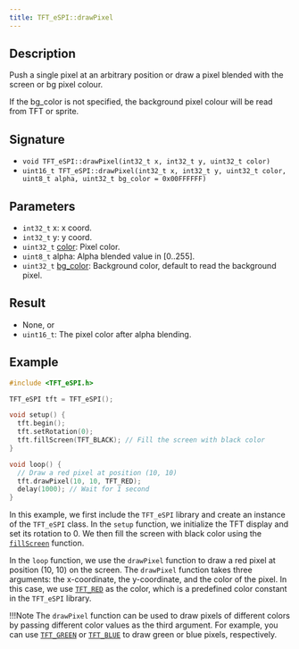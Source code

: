 ```yaml
---
title: TFT_eSPI::drawPixel
---
```


## Description

Push a single pixel at an arbitrary position or draw a pixel blended with the screen or bg pixel colour.

If the bg_color is not specified, the background pixel colour will be read from TFT or sprite.

## Signature

* `void TFT_eSPI::drawPixel(int32_t x, int32_t y, uint32_t color)`
* `uint16_t TFT_eSPI::drawPixel(int32_t x, int32_t y, uint32_t color, uint8_t alpha, uint32_t bg_color = 0x00FFFFFF)`

## Parameters

* `int32_t` x: x coord.
* `int32_t` y: y coord.
* `uint32_t` [color](../colors.md): Pixel color.
* `uint8_t` alpha: Alpha blended value in [0..255].
* `uint32_t` [bg_color](../colors.md): Background color, default to read the background pixel.

## Result

* None, or
* `uint16_t`: The pixel color after alpha blending.

## Example

```cpp
#include <TFT_eSPI.h>

TFT_eSPI tft = TFT_eSPI();

void setup() {
  tft.begin();
  tft.setRotation(0);
  tft.fillScreen(TFT_BLACK); // Fill the screen with black color
}

void loop() {
  // Draw a red pixel at position (10, 10)
  tft.drawPixel(10, 10, TFT_RED);
  delay(1000); // Wait for 1 second
}
```

In this example, we first include the `TFT_eSPI` library and create an instance of the `TFT_eSPI` class. In the `setup`
function, we initialize the TFT display and set its rotation to 0. We then fill the screen with black color using the
[`fillScreen`](fillscreen.md) function.

In the `loop` function, we use the `drawPixel` function to draw a red pixel at position (10, 10) on the screen. The
`drawPixel` function takes three arguments: the x-coordinate, the y-coordinate, and the color of the pixel. In this
case, we use [`TFT_RED`](../colors.md) as the color, which is a predefined color constant in the `TFT_eSPI` library.

!!!Note
    The `drawPixel` function can be used to draw pixels of different colors by passing different color values as
    the third argument. For example, you can use [`TFT_GREEN`](../colors.md) or [`TFT_BLUE`](../colors.md) to draw green
    or blue pixels, respectively.
